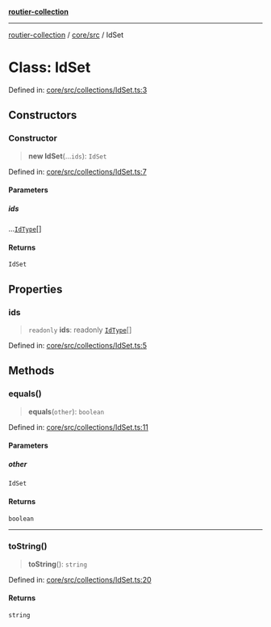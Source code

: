 [**routier-collection**](../../../README.md)

***

[routier-collection](../../../README.md) / [core/src](../README.md) / IdSet

# Class: IdSet

Defined in: [core/src/collections/IdSet.ts:3](https://github.com/Agrejus/routier/blob/ae307d61bf9883ec014a438be7cbd96d2060d092/core/src/collections/IdSet.ts#L3)

## Constructors

### Constructor

> **new IdSet**(...`ids`): `IdSet`

Defined in: [core/src/collections/IdSet.ts:7](https://github.com/Agrejus/routier/blob/ae307d61bf9883ec014a438be7cbd96d2060d092/core/src/collections/IdSet.ts#L7)

#### Parameters

##### ids

...[`IdType`](../type-aliases/IdType.md)[]

#### Returns

`IdSet`

## Properties

### ids

> `readonly` **ids**: readonly [`IdType`](../type-aliases/IdType.md)[]

Defined in: [core/src/collections/IdSet.ts:5](https://github.com/Agrejus/routier/blob/ae307d61bf9883ec014a438be7cbd96d2060d092/core/src/collections/IdSet.ts#L5)

## Methods

### equals()

> **equals**(`other`): `boolean`

Defined in: [core/src/collections/IdSet.ts:11](https://github.com/Agrejus/routier/blob/ae307d61bf9883ec014a438be7cbd96d2060d092/core/src/collections/IdSet.ts#L11)

#### Parameters

##### other

`IdSet`

#### Returns

`boolean`

***

### toString()

> **toString**(): `string`

Defined in: [core/src/collections/IdSet.ts:20](https://github.com/Agrejus/routier/blob/ae307d61bf9883ec014a438be7cbd96d2060d092/core/src/collections/IdSet.ts#L20)

#### Returns

`string`
